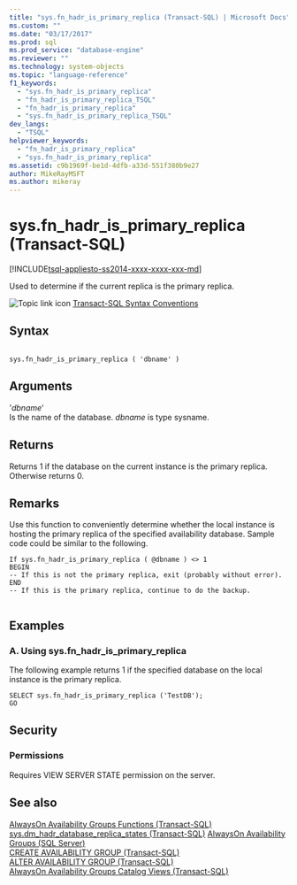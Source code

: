 ```yaml
---
title: "sys.fn_hadr_is_primary_replica (Transact-SQL) | Microsoft Docs"
ms.custom: ""
ms.date: "03/17/2017"
ms.prod: sql
ms.prod_service: "database-engine"
ms.reviewer: ""
ms.technology: system-objects
ms.topic: "language-reference"
f1_keywords: 
  - "sys.fn_hadr_is_primary_replica"
  - "fn_hadr_is_primary_replica_TSQL"
  - "fn_hadr_is_primary_replica"
  - "sys.fn_hadr_is_primary_replica_TSQL"
dev_langs: 
  - "TSQL"
helpviewer_keywords: 
  - "fn_hadr_is_primary_replica"
  - "sys.fn_hadr_is_primary_replica"
ms.assetid: c9b1969f-be1d-4dfb-a33d-551f380b9e27
author: MikeRayMSFT
ms.author: mikeray
---
```

# sys.fn_hadr_is_primary_replica (Transact-SQL)
[!INCLUDE[tsql-appliesto-ss2014-xxxx-xxxx-xxx-md](../../includes/tsql-appliesto-ss2014-xxxx-xxxx-xxx-md.md)]

  Used to determine if the current replica is the primary replica.  
  
 ![Topic link icon](../../database-engine/configure-windows/media/topic-link.gif "Topic link icon") [Transact-SQL Syntax Conventions](../../t-sql/language-elements/transact-sql-syntax-conventions-transact-sql.md)  
  
## Syntax  
  
```  
  
sys.fn_hadr_is_primary_replica ( 'dbname' )  
```  
  
## Arguments  
 '*dbname*'  
 Is the name of the database. *dbname* is type sysname.  
  
## Returns  
 Returns 1 if the database on the current instance is the primary replica. Otherwise returns 0.  
  
## Remarks  
 Use this function to conveniently determine whether the local instance is hosting the primary replica of the specified availability database. Sample code could be similar to the following.  
  
```  
If sys.fn_hadr_is_primary_replica ( @dbname ) <> 1   
BEGIN  
-- If this is not the primary replica, exit (probably without error).  
END  
-- If this is the primary replica, continue to do the backup.  
  
```  
  
## Examples  
  
### A. Using sys.fn_hadr_is_primary_replica  
 The following example returns 1 if the specified database on the local instance is the primary replica.  
  
```  
SELECT sys.fn_hadr_is_primary_replica ('TestDB');  
GO  
```    
  
## Security  
  
### Permissions  
 Requires VIEW SERVER STATE permission on the server.  
  
## See also  
 [AlwaysOn Availability Groups Functions &#40;Transact-SQL&#41;](../../relational-databases/system-functions/always-on-availability-groups-functions-transact-sql.md)   
 [sys.dm_hadr_database_replica_states &#40;Transact-SQL&#41;](../..//relational-databases/system-dynamic-management-views/sys-dm-hadr-database-replica-states-transact-sql.md)
 [AlwaysOn Availability Groups &#40;SQL Server&#41;](../../database-engine/availability-groups/windows/always-on-availability-groups-sql-server.md)   
 [CREATE AVAILABILITY GROUP &#40;Transact-SQL&#41;](../../t-sql/statements/create-availability-group-transact-sql.md)   
 [ALTER AVAILABILITY GROUP &#40;Transact-SQL&#41;](../../t-sql/statements/alter-availability-group-transact-sql.md)   
 [AlwaysOn Availability Groups Catalog Views &#40;Transact-SQL&#41;](../../relational-databases/system-catalog-views/always-on-availability-groups-catalog-views-transact-sql.md)     
  
  
